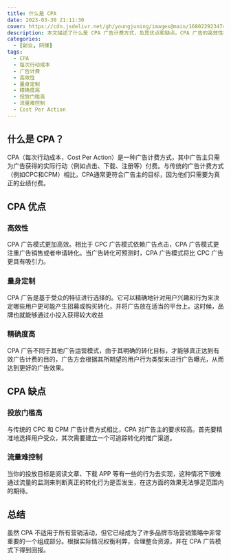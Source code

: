 ```yaml
---
title: 什么是 CPA
date: 2023-03-30 21:11:30
cover: https://cdn.jsdelivr.net/gh/youngjuning/images@main/1680229234742.png
description: 本文描述了什么是 CPA 广告计费方式，及其优点和缺点。CPA 广告的高效性在于它更加关注广告销售或申请转化，而且能够量身定制受众，适当地放置相应平台。然而，CPA广告也有投放门槛高、流量难控等问题。
categories:
  - [副业, 网赚]
tags:
  - CPA
  - 每次行动成本
  - 广告计费
  - 高效性
  - 量身定制
  - 精确度高
  - 投放门槛高
  - 流量难控制
  - Cost Per Action
---
```


<ins class="adsbygoogle" style="display:block; text-align:center;"  data-ad-layout="in-article" data-ad-format="fluid" data-ad-client="ca-pub-7962287588031867" data-ad-slot="2542544532"></ins><script> (adsbygoogle = window.adsbygoogle || []).push({});</script>

## 什么是 CPA？

CPA（每次行动成本，Cost Per Action）是一种广告计费方式，其中广告主只需为广告获得的实际行动（例如点击、下载、注册等）付费。与传统的广告计费方式（例如CPC和CPM）相比，CPA通常更符合广告主的目标，因为他们只需要为真正的业绩付费。

## CPA 优点

### 高效性

CPA 广告模式更加高效。相比于 CPC 广告模式依赖广告点击，CPA 广告模式更注重广告销售或者申请转化。当广告转化可预测时，CPA 广告模式将比 CPC 广告更具有吸引力。

### 量身定制

CPA 广告是基于受众的特征进行选择的。它可以精确地针对用户兴趣和行为来决定哪些用户更可能产生招募或购买转化，并将广告放在适当的平台上。这时候，品牌也就能够通过小投入获得较大收益

### 精确度高

CPA 广告不同于其他广告运营模式，由于其明确的转化目标，才能够真正达到有效广告计费的目的，广告方会根据其所期望的用户行为类型来进行广告曝光，从而达到更好的广告效果。

## CPA 缺点

### 投放门槛高

与传统的 CPC 和 CPM 广告计费方式相比，CPA 对广告主的要求较高。首先要精准地选择用户受众，其次需要建立一个可追踪转化的推广渠道。

### 流量难控制

当你的投放目标是阅读文章、下载 APP 等有一些的行为去实现，这种情况下很难通过流量的监测来判断真正的转化行为是否发生，在这方面的效果无法够足范围内的期待。

## 总结

虽然 CPA 不适用于所有营销活动，但它已经成为了许多品牌市场营销策略中非常重要的一个组成部分。根据实际情况权衡利弊，合理整合资源，并在 CPA 广告模式下得到回报。

